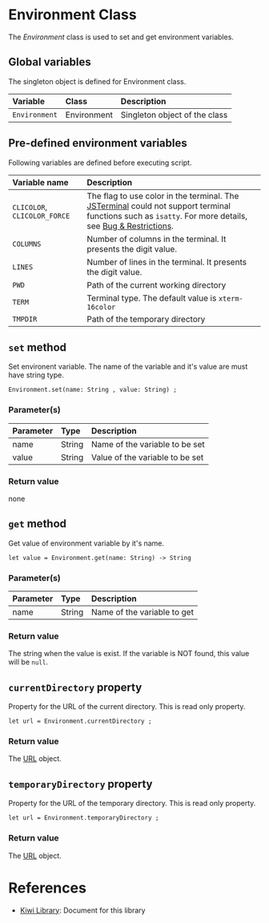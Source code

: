 # Environment Class
The *Environment* class is used to set and get environment variables.

## Global variables
The singleton object is defined for Environment class.

|Variable       |Class             | Description                   |
|:---           |:---              |:---                           |
|`Environment`  |Environment       |Singleton object of the class  |

## Pre-defined environment variables
Following variables are defined before executing script.

|Variable name  |Description                                             |
|:---           |:---                                                   |
|`CLICOLOR`, `CLICOLOR_FORCE` |The flag to use color in the terminal. The [JSTerminal](https://github.com/steelwheels/JSTerminal/blob/master/Documents/UsersManual.md) could not support terminal functions such as `isatty`. For more details, see [Bug & Restrictions](https://github.com/steelwheels/JSTerminal/blob/master/Documents/restrictions.md). |
|`COLUMNS`      |Number of columns in the terminal. It presents the digit value. |
|`LINES`        |Number of lines in the terminal. It presents the digit value. |
|`PWD`          |Path of the current working directory                  |
|`TERM`         |Terminal type. The default value is `xterm-16color`    |
|`TMPDIR`       |Path of the temporary directory                        |

## `set` method
Set environent variable. The name of the variable and it's value are must have string type.
````
Environment.set(name: String , value: String) ;
````

### Parameter(s)
|Parameter      |Type   |Description                            |
|:---           |:---   |:---                                   |
|name           |String |Name of the variable to be set         |
|value          |String |Value of the variable to be set |

### Return value
none

## `get` method
Get value of environment variable by it's name.
````
let value = Environment.get(name: String) -> String
````

### Parameter(s)
|Parameter      |Type   |Description                            |
|:---           |:---   |:---                                   |
|name           |String |Name of the variable to get            |

### Return value
The string when the value is exist.
If the variable is NOT found, this value will be `null`.

## `currentDirectory` property
Property for the URL of the current directory.
This is read only property.
````
let url = Environment.currentDirectory ;
````

### Return value
The [URL](https://github.com/steelwheels/KiwiScript/blob/master/KiwiLibrary/Document/Class/URL.md) object.

## `temporaryDirectory` property
Property for the URL of the temporary directory.
This is read only property.
````
let url = Environment.temporaryDirectory ;
````

### Return value
The [URL](https://github.com/steelwheels/KiwiScript/blob/master/KiwiLibrary/Document/Class/URL.md) object.

# References
* [Kiwi Library](https://github.com/steelwheels/KiwiScript/blob/master/KiwiLibrary/Document/Library.md): Document for this library
